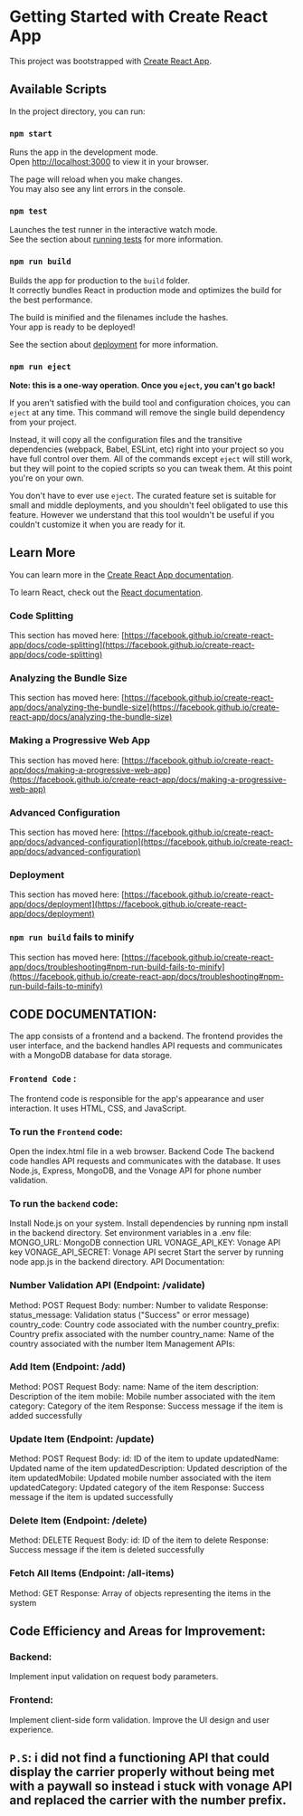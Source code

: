 # Getting Started with Create React App

This project was bootstrapped with [Create React App](https://github.com/facebook/create-react-app).

## Available Scripts

In the project directory, you can run:

### `npm start`

Runs the app in the development mode.\
Open [http://localhost:3000](http://localhost:3000) to view it in your browser.

The page will reload when you make changes.\
You may also see any lint errors in the console.

### `npm test`

Launches the test runner in the interactive watch mode.\
See the section about [running tests](https://facebook.github.io/create-react-app/docs/running-tests) for more information.

### `npm run build`

Builds the app for production to the `build` folder.\
It correctly bundles React in production mode and optimizes the build for the best performance.

The build is minified and the filenames include the hashes.\
Your app is ready to be deployed!

See the section about [deployment](https://facebook.github.io/create-react-app/docs/deployment) for more information.

### `npm run eject`

**Note: this is a one-way operation. Once you `eject`, you can't go back!**

If you aren't satisfied with the build tool and configuration choices, you can `eject` at any time. This command will remove the single build dependency from your project.

Instead, it will copy all the configuration files and the transitive dependencies (webpack, Babel, ESLint, etc) right into your project so you have full control over them. All of the commands except `eject` will still work, but they will point to the copied scripts so you can tweak them. At this point you're on your own.

You don't have to ever use `eject`. The curated feature set is suitable for small and middle deployments, and you shouldn't feel obligated to use this feature. However we understand that this tool wouldn't be useful if you couldn't customize it when you are ready for it.

## Learn More

You can learn more in the [Create React App documentation](https://facebook.github.io/create-react-app/docs/getting-started).

To learn React, check out the [React documentation](https://reactjs.org/).

### Code Splitting

This section has moved here: [https://facebook.github.io/create-react-app/docs/code-splitting](https://facebook.github.io/create-react-app/docs/code-splitting)

### Analyzing the Bundle Size

This section has moved here: [https://facebook.github.io/create-react-app/docs/analyzing-the-bundle-size](https://facebook.github.io/create-react-app/docs/analyzing-the-bundle-size)

### Making a Progressive Web App

This section has moved here: [https://facebook.github.io/create-react-app/docs/making-a-progressive-web-app](https://facebook.github.io/create-react-app/docs/making-a-progressive-web-app)

### Advanced Configuration

This section has moved here: [https://facebook.github.io/create-react-app/docs/advanced-configuration](https://facebook.github.io/create-react-app/docs/advanced-configuration)

### Deployment

This section has moved here: [https://facebook.github.io/create-react-app/docs/deployment](https://facebook.github.io/create-react-app/docs/deployment)

### `npm run build` fails to minify

This section has moved here: [https://facebook.github.io/create-react-app/docs/troubleshooting#npm-run-build-fails-to-minify](https://facebook.github.io/create-react-app/docs/troubleshooting#npm-run-build-fails-to-minify)

## CODE DOCUMENTATION:

The app consists of a frontend and a backend. The frontend provides the user interface, and the backend handles API requests and communicates with a MongoDB database for data storage.

### `Frontend Code` :
The frontend code is responsible for the app's appearance and user interaction. It uses HTML, CSS, and JavaScript.

### To run the `Frontend` code:

Open the index.html file in a web browser.
Backend Code
The backend code handles API requests and communicates with the database. It uses Node.js, Express, MongoDB, and the Vonage API for phone number validation.

### To run the `backend` code:

Install Node.js on your system.
Install dependencies by running npm install in the backend directory.
Set environment variables in a .env file:
MONGO_URL: MongoDB connection URL
VONAGE_API_KEY: Vonage API key
VONAGE_API_SECRET: Vonage API secret
Start the server by running node app.js in the backend directory.
API Documentation:

### Number Validation API (Endpoint: /validate)

Method: POST
Request Body:
number: Number to validate
Response:
status_message: Validation status ("Success" or error message)
country_code: Country code associated with the number
country_prefix: Country prefix associated with the number
country_name: Name of the country associated with the number
Item Management APIs:

### Add Item (Endpoint: /add)

Method: POST
Request Body:
name: Name of the item
description: Description of the item
mobile: Mobile number associated with the item
category: Category of the item
Response: Success message if the item is added successfully

### Update Item (Endpoint: /update)

Method: POST
Request Body:
id: ID of the item to update
updatedName: Updated name of the item
updatedDescription: Updated description of the item
updatedMobile: Updated mobile number associated with the item
updatedCategory: Updated category of the item
Response: Success message if the item is updated successfully

### Delete Item (Endpoint: /delete)

Method: DELETE
Request Body:
id: ID of the item to delete
Response: Success message if the item is deleted successfully

### Fetch All Items (Endpoint: /all-items)

Method: GET
Response: Array of objects representing the items in the system

## Code Efficiency and Areas for Improvement:

### Backend:

Implement input validation on request body parameters.

### Frontend:

Implement client-side form validation.
Improve the UI design and user experience.

## `P.S`: i did not find a functioning API that could display the carrier properly without being met with a paywall so instead i stuck with vonage API and replaced the carrier with the number prefix.
